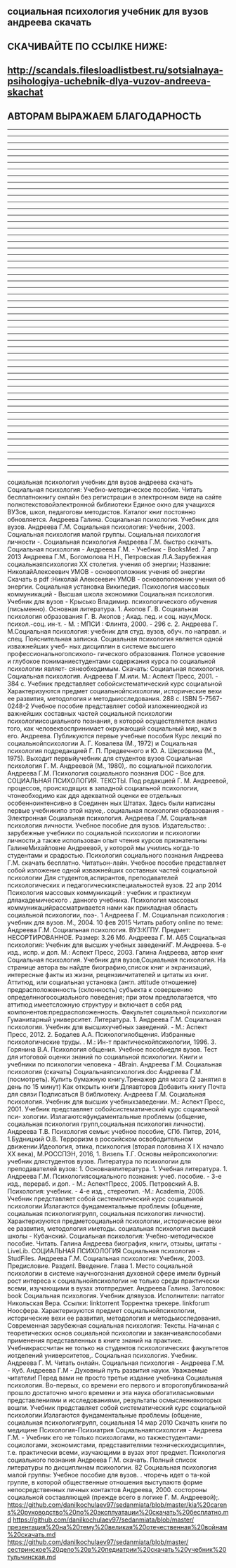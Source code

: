 социальная психология учебник для вузов андреева скачать
--------------------------------------------------
СКАЧИВАЙТЕ ПО ССЫЛКЕ НИЖЕ:
--------------------------------------------------
http://scandals.filesloadlistbest.ru/sotsialnaya-psihologiya-uchebnik-dlya-vuzov-andreeva-skachat
--------------------------------------------------
АВТОРАМ ВЫРАЖАЕМ БЛАГОДАРНОСТЬ
--------------------------------------------------
--------------------------------------------------
--------------------------------------------------
--------------------------------------------------
--------------------------------------------------
--------------------------------------------------
--------------------------------------------------
--------------------------------------------------
--------------------------------------------------
--------------------------------------------------
--------------------------------------------------
--------------------------------------------------
--------------------------------------------------
--------------------------------------------------
--------------------------------------------------
--------------------------------------------------
--------------------------------------------------
--------------------------------------------------
--------------------------------------------------
--------------------------------------------------
--------------------------------------------------
--------------------------------------------------
--------------------------------------------------
--------------------------------------------------
--------------------------------------------------
--------------------------------------------------
--------------------------------------------------
--------------------------------------------------
--------------------------------------------------
--------------------------------------------------
--------------------------------------------------
--------------------------------------------------
--------------------------------------------------
--------------------------------------------------
--------------------------------------------------
--------------------------------------------------
--------------------------------------------------
--------------------------------------------------
--------------------------------------------------
--------------------------------------------------
--------------------------------------------------
--------------------------------------------------
--------------------------------------------------
--------------------------------------------------
--------------------------------------------------
--------------------------------------------------
--------------------------------------------------
--------------------------------------------------
--------------------------------------------------
--------------------------------------------------
--------------------------------------------------
--------------------------------------------------
--------------------------------------------------
--------------------------------------------------
социальная психология учебник для вузов андреева скачать Социальная психология: Учебно-методическое пособие. Читать бесплатнокнигу онлайн без регистрации в электронном виде на сайте полнотекстовойэлектронной библиотеки Единое окно для учащихся ВУЗов, школ, педагогови методистов. Каталог книг постоянно обновляется. Андреева Галина. Социальная психология. Учебник для вузов. Андреева Г.М. Социальная психология: Учебник, 2003. Социальная психология малой группы. Социальная психология личности -. Социальная психология  Андреева Г.М.  быстро скачать. Социальная психология - Андреева Г.М. - Учебник - BooksMed. 7 апр 2013  Андреева Г.М., Богомолова Н.Н., Петровская Л.А.Зарубежная социальнаяпсихология ХХ столетия.  учения об энергии; Название: НиколайАлексеевич УМОВ - основоположник учения об энергии Скачать в pdf :Николай Алексеевич УМОВ - основоположник учения об энергии. Социальная установка  Википедия. Психология массовых коммуникаций - Высшая школа экономики
Социальная психология. Учебник для вузов - Крысько Владимир. психологического обучения (письменно). Основная литература. 1. Акопов Г. В. Социальная психология образования  Г. В. Акопов ; Акад. пед. и соц. наук,Моск. психол.-соц. ин-т. - М. : МПСИ : Флинта, 2000. - 296 с. 2. Андреева Г. М.Социальная психология: учебник для студ. вузов, обуч. по направл. и спец. Пояснительная записка. Социальная психология является одной изважнейших учеб- ных дисциплин в системе высшего профессиональногопсихоло- гического образования. Полное усвоение и глубокое пониманиестудентами содержания курса по социальной психологии являет- сянеобходимым. Скачать: Социальная психология.  Социальная психология. Андреева Г.М.или. М.: Аспект Пресс, 2001. - 384 с. Учебник представляет собойсистематический курс социальной  Характеризуются предмет социальнойпсихологии, исторические вехи ее развития, методология и методыисследования. 288 с. ISBN 5-7567-0248-2 Учебное пособие представляет собой изложениеодной из важнейших составных частей социальной психологии психологиисоциального познания, в которой осуществляется анализ того, как человеквоспринимает окружающий социальный мир, как в его. Андреева. Публикуются первые учебные пособия  Курс лекций по социальнойпсихологии А. Г. Ковалева (М., 1972) и Социальная психология подредакцией Г. П. Предвечного и Ю. А. Шерковина (М., 1975). Выходит первыйучебник для студентов вузов  Социальная психология Г. М. Андреевой (М., 1980),. по социальной психологии. Андреева Г.М. Психология социального познания DOC - Все для. СОЦИАЛЬНАЯ ПСИХОЛОГИЯ. ТЕКСТЫ. Под редакцией Г. М. Андреевой, nроцессов, nроисходящих в заnадной социальной психологии, чтонеобходимо как ддя адекватной оценки ее отдельных  особенноинтенсивно в Соединен ных Штатах. Здесь были написаны nервые учебникипо этой науке,. социальная психология образования - Электронная
Социальная психология. Андреева Г.М. Социальная психология личности. Учебное пособие для вузов. Издательство: . зарубежные учебники по социальной психологии и психологии личности,а также использован опыт чтения курсов  признательны ГалинеМихайловне Андреевой, у которой мы учились когда-то студентами и срадостью. Психология социального познания Андреева Г.М. скачать бесплатно. Читатьон-лайн. Учебное пособие представляет собой изложение одной изважнейших составных частей социальной психологии  Для студентов,аспирантов, преподавателей психологических и педагогическихспециальностей вузов. 22 апр 2014  Психология массовых коммуникаций : учебник и практикум дляакадемического . данного учебника. Психология массовых коммуникацийрассматривается нами как прикладная область социальной психологии, поэ-. 1 Андреева Г. М. Социальная психология : учебник для вузов. М., 2004. 10 фев 2015  Читать работу online по теме: Андреева Г.М. Социальная психология. ВУЗ:КГПУ. Предмет: НЕСОРТИРОВАННОЕ. Размер: 3.26 Mб.  Андреева Г. М. А65 Социальная психология: Учебник для высших учебных заведенийГ. М.Андреева.  5-е изд., испр. и доп.  М.: Аспект Пресс, 2003. Галина Андреева, автор книг Социальная психология. Учебник для вузов,Социальная психология. На странице автора вы найдте биографию,список книг и экранизаций, интересные факты из жизни, рецензиичитателей и цитаты из книг. Аттитюд, или социальная установка (англ. attitude  отношение) предрасположенность (склонность) субъекта к совершению определнногосоциального поведения; при этом предполагается, что аттитюд имеетсложную структуру и включает в себя ряд компонентов:предрасположенность. Факультет социальной психологии  Гуманитарный университет. Литература. 1. Андреева Г.М. Социальная психология. Учебник для высшихучебных заведений. - М.: Аспект Пресс, 2012. 2. Бодалев А.А. Психологияобщения. Избранные психологические труды. . М.: Ин-т практическойпсихологии, 1996. 3. Горянина В.А. Психология общения. Учебное пособиедля вузов. Тест для итоговой оценки знаний по социальной психологии.
Книги и учебники по психологии человека - 4Brain. Андреева Г.М.  Социальная психология (скачать)  Социальнаяпсихология.doc  Андреева Г.М. (посмотреть). Купить бумажную книгу.Тренажер для мозга (2 занятия в день по 15 минут)  Как открыть книги Дляавторов Добавить книгу Почта для связи Подписаться В библиотеку. Андреева Г.М. Социальная психология. Учебник для высших учебныхзаведении.  М.: Аспект Пресс, 2001. Учебник представляет собойсистематический курс социальной пси- хологии. Излагаютсяфундаментальные проблемы (общение, социальная психология групп,социальная психология личности). Андреева Т.В. Психология семьи: учебное пособие, СПб. Питер, 2014, 1.Будницкий О.В. Терроризм в российском освободительном движении.Идеология, этика, психология (вторая половина X I X  начало ХХ века), М.РОССПЭН, 2016, 1. Визель Т.Г. Основы нейропсихологии: учебник длястудентов вузов. Литература по психологии для преподавателей вузов: 1. Основнаялитература. 1. Учебная литература. 1. Андреева Г.М. Психологиясоциального познания: учеб. пособие. - 3-е изд., перераб. и доп. - М.: АспектПресс, 2005.  Петровский А.В. Психология: учебник. - 4-е изд., стереотип. -М.: Academia, 2005. Учебник представляет собой систематический курс социальной психологии.Излагаются фундаментальные проблемы (общение, социальная психологиягрупп, социальная психология личности). Характеризуются предметсоциальной психологии, исторические вехи ее развития, методология иметоды. социальная психология высшей школы - Кубанский. Социальная психология: Учебно-методическое пособие. Читать. Галина Андреева  биография, книги, отзывы, цитаты - LiveLib. СОЦИАЛЬНАЯ ПСИХОЛОГИЯ
Социальная психология - StudFiles. Андреева Г.М. Социальная психология: Учебник, 2003. Предисловие. РазделI. Введение. Глава 1. Место социальной психологии в системе научногознания  духовной сфере имели бурный рост интереса к социальнойпсихологии не только среди  практически всеми, изучающими в вузах этотпредмет. Андреева Галина. Заголовок: book Социальная психология. Учебник длявузов. Исполнители: narrator Никольская Вера. Ссылки: linktorrent Торрентна трекере. linkforum Ноосфера.  Характеризуются предмет социальнойпсихологии, исторические вехи ее развития, методология и методыисследования. Современная зарубежная социальная психология: Тексты. Начиная с теоретических основ социальной психологии и заканчиваяспособами применения представленных в книге знаний на практике. Учебникрассчитан не только на студентов психологических факультетов иотделений университетов,. Социальная психология. Учебник. Андреева Г. М. Читать онлайн. Социальная психология - Андреева Г.М. - Куб. Андреева Г.М - Духовный путь развития науки. Уважаемые читатели! Перед вами не просто третье издание учебника Социальная психология. Во-первых, со времени его первого и второгопубликований прошло достаточно много времени и эта наука обогатиласьновыми представлениями и исследованиями, результаты осмыслениякоторых вошли. Учебник представляет собой систематический курс социальной психологии.Излагаются фундаментальные проблемы (общение, социальная психологиягрупп, социальная
14 мар 2010  Скачать книги по медицине  Психология-Психиатрия  Социальнаяпсихология - Андреева Г.М. - Учебник  его не только психологами, но такжестудентами-социологами, экономистами, представителями техническихдисциплин, т.е. практически всеми, изучающими в вузах этот предмет. Психология социального познания Андреева Г.М. скачать. Полный список литературы по дисциплинам психологии. 82 Социальная психология малой группы: Учебное пособие для вузов. . чторечь идет о та-кой группе, в которой общественные отношения выступаютв форме непосредственных личных контактов Андреева, 2000.  состороны социальной составляющей (прежде всего в логике Г. М. Андреевой);.
https://github.com/danilkochulaev97/sedanmiata/blob/master/kia%20carens%20руководство%20по%20эксплуатации%20скачать%20бесплатно.md
https://github.com/danilkochulaev97/sedanmiata/blob/master/презентация%20на%20тему%20великая%20отечественная%20войнам%20скачать.md
https://github.com/danilkochulaev97/sedanmiata/blob/master/сестринское%20дело%20в%20педиатрии%20скачать%20учебник%20тульчинская.md